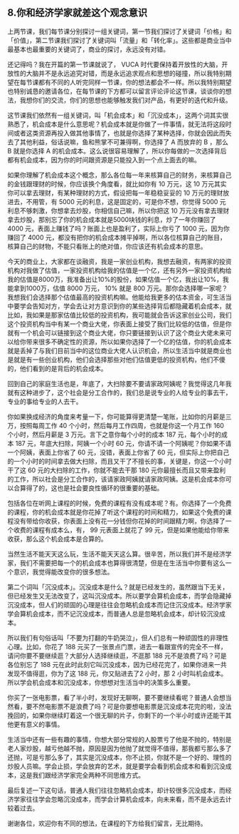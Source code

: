 ## 8.你和经济学家就差这个观念意识
上两节课，我们每节课分别探讨一组关键词，第一节我们探讨了关键词「价格」和「价值」，第二节课我们探讨了关键词叫「流量」和「转化率」。这些都是商业当中最基本也最重要的关键词了，商业的探讨，永远没有对错。


还记得吗？我在开篇的第一节课就说了， VUCA 时代要保持着开放性的大脑，开放性的大脑并不是永远追究对错，而是永远追求观点和思想的碰撞，所以我特别期望在每节课都有不同的人听完同样一节课，你的想法都会不一样。所以我特别期望也特别诚恳的邀请各位，在每节课的下方都可以留言评论评论这节课，谈谈你的想法，我想你们的交流，你们的思想也能够触发我们对产品，有更好的迭代和升级。


这节课我们依然有一组关键词，叫「机会成本」和「沉没成本」，这两个词其实很熟悉了，机会成本是什么意思呢？机会成本就是你做了一件事情，就无法将这段时间或者这类资源再投入做其他事情了，也就是你选择了某种选择，你就会因此而失去了其他利益，俗话说嘛，鱼和熊掌不可兼得啊，你选择了 A 而放弃的 B ，那么 B 就是你选择 A 的机会成本。这么说很容易理解了，所以你每做的一次选择背后都有机会成本，因为你的时间跟资源是只能投入到一个点上面去的嘛。


如果你理解了机会成本这个概念，那么各位每一年来核算自己的财务，来核算自己的金钱跟理财的时候，你应该换个角度看，就比如你有 10 万元，这 10 万元其实你可以拿去理财，有某种理财的方式，假设把每一年稳稳妥妥的 10 万元的理财放进去，不用管，有 5000 元的利息，这是固定的，可是你不想，你觉得 5000 元利息不够刺激，你想拿去炒股，你相信自己嘛，所以你把这 10 万元没有拿去理财拿去炒股，那别忘了你的机会成本就是5000块钱的利息，炒了一年你赚回了 4000 元，表面上赚钱了吗？账面上也是盈利了，实际上你亏了 1000 元，因为你赚回了 4000 元，都没有把你的机会成本摊平掉啊，所以各位核算自己的账目，核算自己的财物，不能只看账上的绝对值，你应该还有机会成本的意思。


今天的商业上，大家都在谈融资，我是一家创业机构，我想去融资，有两家的投资机构对我做了估值，一家投资机构给我的估值是一个亿，还有另外一家投资机构给我的估值是8000万，我准备出让10%的股份，如果估值一个亿，我出让10%，我能拿到1000万，估值 8000 万元， 10% 就是 800 万元。那你会选择哪一家呢？我想我们会选择那个估值最高的投资机构嘛。他能给我更多的估本资金，可生活当中要学会告知对方，学会去让对方意识到你的某些选择背后都隐藏着机会成本，就比如，我如果是那家估值比较低的投资机构，我可能就会告诉这家创业公司，我们这个投资机构当中有某一个商业大佬，你表面上接受了我们比较低的估值，但是你就有一个机会可以链接到这个商业大佬，你只要链接到认识了这个商业大佬未来可以给你带来很多不确定性的资源，所以如果你选择了一个亿的估值，你的机会成本就是丢掉了与我们目前当中的这位商业大佬人认识机会，所以生活当中就是商业也是就是有一些创业机构，他们会选择那些对他们估值更低的投资机构，他们不傻的，他们看到的是背后的机会成本。


回到自己的家庭生活也是，年底了，大扫除要不要请家政阿姨呢？我觉得这几年我就有这种进步了，这个社会是分工合作的，我们总是说专业的人给专业的事去干，专业的事给专业的人去干。


你如果换成经济的角度来考量一下，你可能算得更清楚一笔账，比如你的月薪是三万，按照每周工作 40 个小时，然后每月工作四周，也就是你这一个月工作 160 个小时，然后月薪是 3 万元。言下之意你每个小时的成本 187 元，每个小时的成本 187 元，年底大扫除，阿姨一个小时 60 元，你请不请一个阿姨呢？你如果不请一个阿姨，表面上你省了 60 元，没错，表面上你省了 60 元，但实际上你把自己的一个小时的时间拿去做大扫除，而且又干了不擅长的事，关键是，你这一个小时干了这 60 元的大扫除的工作，你就不能去干那 180 元你最擅长而且又带来盈利的工作，所以社会是分工合作的，该请家政阿姨就请家政阿姨。这是机会成本你可以合算得了的，这也是社会要良性循环的很重要的基础。


包括各位在听网上课程的时候，免费的课程有没有成本呢？有。你选择了一个免费的课程，你的机会成本就是你花掉了听这个课程的时间和精力，如果这个免费的课程没有带给你收获，你表面上没有花一分钱但你花掉的时间跟精力啊，你选择了一个收费的课程有成本么，有， 99 元表面上就花了 99 元，但是如果他能给你带来收获，那么这个机会成本是合算的。


当然生活不能天天这么玩，生活不能天天这么算。很辛苦，所以我们并不是经济学家，我们不需要把每一个的机会成本也算得很清楚，但是在生活当中你要有这么一个意识，我觉得能改变你的很多想法。


第二个词叫「沉没成本」。沉没成本是什么？就是已经发生的，虽然跟当下无关，但已经发生又无法改变了，这叫沉没成本。所以要学会算机会成本，而学会隐藏掉沉没成本，但人们的顽固的心理是往往会忽略机会成本而记住沉没成本。经济学家学会算机会成本，而不记沉没成本，而普通人总是忽略机会成本，却计较沉没成本。


所以我们有句俗话叫「不要为打翻的牛奶哭泣」，但人们总有一种顽固性的非理性心理。比如，你花了 188 元买了一张景点门票，进去一看跟宣传的完全不一样，请问你要不要继续逛？大部分人选择继续逛，不逛那 188 元不是浪费了吗？可是各位别忘了 188 元在此时此刻它叫沉没成本，因为已经花完了，如果你进来一共发现不值得逛，你为了这 188 元，你又贴进去了2 小时，那 2 小时叫机会成本。所以学会机会成本和沉没成本，你想想对生活当中的决策多么重要。


你买了一张电影票，看了半小时，发现好无聊啊，要不要继续看呢？普通人会想当然看，要不然电影票不是浪费了吗？可是你要想电影票是沉没成本花完的啦，没法挽回的，如果你继续盯着这一个很无聊的片子，你剩下的一个半小时或许还能干其他更有意义的事情。


生活当中还有一些有趣的事情，你想大部分常规的人股票亏了他是不抛的，特别是老人家炒股，越亏他越不抛，原因是因为他抛了就觉得不值得，那我都亏那么多了还抛，可是亏那么多了，其实是沉没成本，你不止损，你就不是一个好的、理性的炒股人员嘛。学会止损，学会放弃的艺术，就是要学会看到机会成本和看到沉没成本，这是我们跟经济学家完全两种不同思维方式。


最后复述一下这句话，普通人我们往往忽略机会成本，却计较很多沉没成本，而经济学家往往学会忽略沉没成本，而学会计算机会成本，向未来看，而不是永远去计较着过去。


谢谢各位，欢迎你有不同的想法，在课程的下方给我们留言，无比期待。

